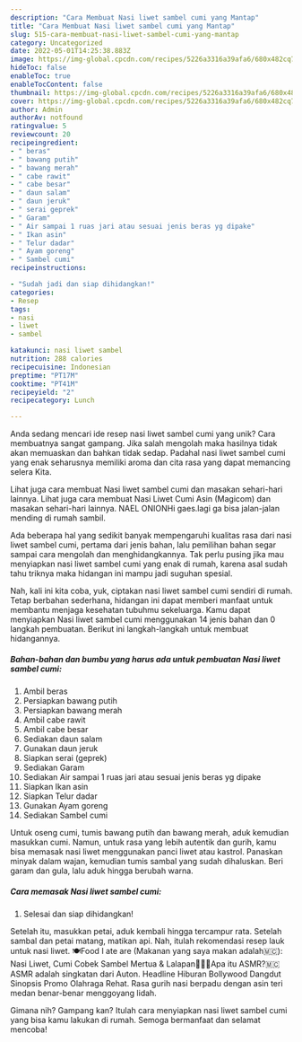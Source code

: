 ```yaml
---
description: "Cara Membuat Nasi liwet sambel cumi yang Mantap"
title: "Cara Membuat Nasi liwet sambel cumi yang Mantap"
slug: 515-cara-membuat-nasi-liwet-sambel-cumi-yang-mantap
category: Uncategorized
date: 2022-05-01T14:25:38.883Z
image: https://img-global.cpcdn.com/recipes/5226a3316a39afa6/680x482cq70/nasi-liwet-sambel-cumi-foto-resep-utama.jpg
hideToc: false
enableToc: true
enableTocContent: false
thumbnail: https://img-global.cpcdn.com/recipes/5226a3316a39afa6/680x482cq70/nasi-liwet-sambel-cumi-foto-resep-utama.jpg
cover: https://img-global.cpcdn.com/recipes/5226a3316a39afa6/680x482cq70/nasi-liwet-sambel-cumi-foto-resep-utama.jpg
author: Admin
authorAv: notfound
ratingvalue: 5
reviewcount: 20
recipeingredient:
- " beras"
- " bawang putih"
- " bawang merah"
- " cabe rawit"
- " cabe besar"
- " daun salam"
- " daun jeruk"
- " serai geprek"
- " Garam"
- " Air sampai 1 ruas jari atau sesuai jenis beras yg dipake"
- " Ikan asin"
- " Telur dadar"
- " Ayam goreng"
- " Sambel cumi"
recipeinstructions:

- "Sudah jadi dan siap dihidangkan!"
categories:
- Resep
tags:
- nasi
- liwet
- sambel

katakunci: nasi liwet sambel 
nutrition: 288 calories
recipecuisine: Indonesian
preptime: "PT17M"
cooktime: "PT41M"
recipeyield: "2"
recipecategory: Lunch

---
```





Anda sedang mencari ide resep nasi liwet sambel cumi yang unik? Cara membuatnya sangat gampang. Jika salah mengolah maka hasilnya tidak akan memuaskan dan bahkan tidak sedap. Padahal nasi liwet sambel cumi yang enak seharusnya memiliki aroma dan cita rasa yang dapat memancing selera Kita.





Lihat juga cara membuat Nasi liwet sambel cumi dan masakan sehari-hari lainnya. Lihat juga cara membuat Nasi Liwet Cumi Asin (Magicom) dan masakan sehari-hari lainnya. NAEL ONIONHi gaes.lagi ga bisa jalan-jalan mending di rumah sambil.

Ada beberapa hal yang sedikit banyak mempengaruhi kualitas rasa dari nasi liwet sambel cumi, pertama dari jenis bahan, lalu pemilihan bahan segar sampai cara mengolah dan menghidangkannya. Tak perlu pusing jika mau menyiapkan nasi liwet sambel cumi yang enak di rumah, karena asal sudah tahu triknya maka hidangan ini mampu jadi suguhan spesial.






Nah, kali ini kita coba, yuk, ciptakan nasi liwet sambel cumi sendiri di rumah. Tetap berbahan sederhana, hidangan ini dapat memberi manfaat untuk membantu menjaga kesehatan tubuhmu sekeluarga. Kamu dapat menyiapkan Nasi liwet sambel cumi menggunakan 14 jenis bahan dan 0 langkah pembuatan. Berikut ini langkah-langkah untuk membuat hidangannya.

<!--inarticleads1-->

##### Bahan-bahan dan bumbu yang harus ada untuk pembuatan Nasi liwet sambel cumi:

1. Ambil  beras
1. Persiapkan  bawang putih
1. Persiapkan  bawang merah
1. Ambil  cabe rawit
1. Ambil  cabe besar
1. Sediakan  daun salam
1. Gunakan  daun jeruk
1. Siapkan  serai (geprek)
1. Sediakan  Garam
1. Sediakan  Air sampai 1 ruas jari atau sesuai jenis beras yg dipake
1. Siapkan  Ikan asin
1. Siapkan  Telur dadar
1. Gunakan  Ayam goreng
1. Sediakan  Sambel cumi


Untuk oseng cumi, tumis bawang putih dan bawang merah, aduk kemudian masukkan cumi. Namun, untuk rasa yang lebih autentik dan gurih, kamu bisa memasak nasi liwet menggunakan panci liwet atau kastrol. Panaskan minyak dalam wajan, kemudian tumis sambal yang sudah dihaluskan. Beri garam dan gula, lalu aduk hingga berubah warna. 

<!--inarticleads2-->

##### Cara memasak Nasi liwet sambel cumi:


1. Selesai dan siap dihidangkan!

Setelah itu, masukkan petai, aduk kembali hingga tercampur rata. Setelah sambal dan petai matang, matikan api. Nah, itulah rekomendasi resep lauk untuk nasi liwet. 🍽Food I ate are (Makanan yang saya makan adalah🇲🇨): Nasi Liwet, Cumi Cobek Sambel Mertua &amp; Lalapan💁🏼‍♀️Apa itu ASMR?🇲🇨ASMR adalah singkatan dari Auton. Headline Hiburan Bollywood Dangdut Sinopsis Promo Olahraga Rehat. Rasa gurih nasi berpadu dengan asin teri medan benar-benar menggoyang lidah. 

Gimana nih? Gampang kan? Itulah cara menyiapkan nasi liwet sambel cumi yang bisa kamu lakukan di rumah. Semoga bermanfaat dan selamat mencoba!
